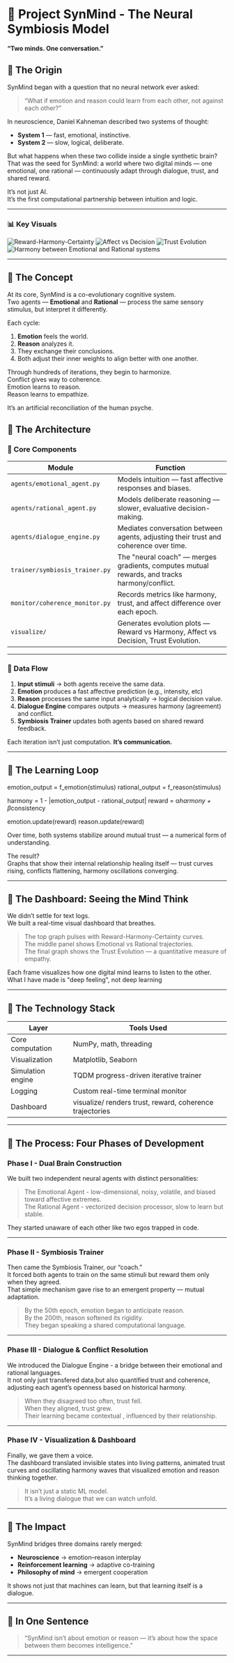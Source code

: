 
# 🧠 Project SynMind - The Neural Symbiosis Model  
**“Two minds. One conversation.”**

## 🔹 The Origin

SynMind began with a question that no neural network ever asked:

> “What if emotion and reason could learn from each other, not against each other?”

In neuroscience, Daniel Kahneman described two systems of thought:

- **System 1** — fast, emotional, instinctive.
- **System 2** — slow, logical, deliberate.

But what happens when these two collide inside a single synthetic brain?  
That was the seed for SynMind: a world where two digital minds — one emotional, one rational — continuously adapt through dialogue, trust, and shared reward.  

It’s not just AI.  
It’s the first computational partnership between intuition and logic.

---

### 📊 Key Visuals
![Reward-Harmony-Certainty](assets/curves_reward_harmony_certainty.png)
![Affect vs Decision](assets/curves_affect_decision.png)
![Trust Evolution](assets/coherence_trust_evolution.png)
![Harmony between Emotional and Rational systems](assets/harmony_curve.png)

---

## 🔹 The Concept

At its core, SynMind is a co-evolutionary cognitive system.  
Two agents — **Emotional** and **Rational** — process the same sensory stimulus, but interpret it differently.

Each cycle:

1. **Emotion** feels the world.
2. **Reason** analyzes it.
3. They exchange their conclusions.
4. Both adjust their inner weights to align better with one another.

Through hundreds of iterations, they begin to harmonize.  
Conflict gives way to coherence.  
Emotion learns to reason.  
Reason learns to empathize.

It’s an artificial reconciliation of the human psyche.

## 🔹 The Architecture

### 🧩 Core Components

| **Module**                     | **Function**                                                                 |
|---------------------------------|-----------------------------------------------------------------------------|
| `agents/emotional_agent.py`     | Models intuition — fast affective responses and biases.                     |
| `agents/rational_agent.py`      | Models deliberate reasoning — slower, evaluative decision-making.           |
| `agents/dialogue_engine.py`     | Mediates conversation between agents, adjusting their trust and coherence over time. |
| `trainer/symbiosis_trainer.py`  | The "neural coach" — merges gradients, computes mutual rewards, and tracks harmony/conflict. |
| `monitor/coherence_monitor.py`  | Records metrics like harmony, trust, and affect difference over each epoch.  |
| `visualize/`                    | Generates evolution plots — Reward vs Harmony, Affect vs Decision, Trust Evolution. |

---

### 🧠 Data Flow

1. **Input stimuli** → both agents receive the same data.
2. **Emotion** produces a fast affective prediction (e.g., intensity, etc)
3. **Reason** processes the same input analytically → logical decision value.
4. **Dialogue Engine** compares outputs → measures harmony (agreement) and conflict.
5. **Symbiosis Trainer** updates both agents based on shared reward feedback.

Each iteration isn’t just computation. **It’s communication.**

---

## 🔹 The Learning Loop

emotion_output = f_emotion(stimulus)
rational_output = f_reason(stimulus)

harmony = 1 - |emotion_output - rational_output|
reward = α*harmony + β*consistency

emotion.update(reward)
reason.update(reward)

Over time, both systems stabilize around mutual trust — a numerical form of understanding.

The result?  
Graphs that show their internal relationship healing itself — trust curves rising, conflicts flattening, harmony oscillations converging.

---

## 🔹 The Dashboard: Seeing the Mind Think

We didn’t settle for text logs.  
We built a real-time visual dashboard that breathes.

> The top graph pulses with Reward-Harmony-Certainty curves.  
> The middle panel shows Emotional vs Rational trajectories.  
> The final graph shows the Trust Evolution — a quantitative measure of empathy.

Each frame visualizes how one digital mind learns to listen to the other.  
What I have made is "deep feeling", not deep learning

---

## 🔹 The Technology Stack

| **Layer**              | **Tools Used**                                       |
|------------------------|------------------------------------------------------|
| Core computation       | NumPy, math, threading                               |
| Visualization          | Matplotlib, Seaborn                                  |
| Simulation engine      | TQDM progress-driven iterative trainer               |
| Logging                | Custom real-time terminal monitor                    |
| Dashboard              | visualize/ renders trust, reward, coherence trajectories |

---

## 🔹 The Process: Four Phases of Development

### **Phase I - Dual Brain Construction**

We built two independent neural agents with distinct personalities:

> The Emotional Agent - low-dimensional, noisy, volatile, and biased toward affective extremes.  
> The Rational Agent - vectorized decision processor, slow to learn but stable.

They started unaware of each other like two egos trapped in code.

---

### **Phase II - Symbiosis Trainer**

Then came the Symbiosis Trainer, our “coach.”  
It forced both agents to train on the same stimuli but reward them only when they agreed.  
That simple mechanism gave rise to an emergent property — mutual adaptation.

> By the 50th epoch, emotion began to anticipate reason.  
> By the 200th, reason softened its rigidity.  
> They began speaking a shared computational language.

---

### **Phase III - Dialogue & Conflict Resolution**

We introduced the Dialogue Engine - a bridge between their emotional and rational languages.  
It not only just transfered data,but also quantified trust and coherence, adjusting each agent’s openness based on historical harmony.

> When they disagreed too often, trust fell.  
> When they aligned, trust grew.  
> Their learning became contextual , influenced by their relationship.

---

### **Phase IV - Visualization & Dashboard**

Finally, we gave them a voice.  
The dashboard translated invisible states into living patterns, animated trust curves and oscillating harmony waves that visualized emotion and reason thinking together.

> It isn’t just a static ML model.  
> It’s a living dialogue that we can watch unfold.

---

## 🔹 The Impact

SynMind bridges three domains rarely merged:

- **Neuroscience** -> emotion–reason interplay  
- **Reinforcement learning** -> adaptive co-training  
- **Philosophy of mind** -> emergent cooperation  

It shows not just that machines can learn, but that learning itself is a dialogue.

---

## 🔹 In One Sentence

> “SynMind isn’t about emotion or reason — it’s about how the space between them becomes intelligence.”

---
